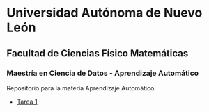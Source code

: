 # Universidad Autónoma de Nuevo León
## Facultad de Ciencias Físico Matemáticas
### Maestría en Ciencia de Datos - Aprendizaje Automático

Repositorio para la matería Aprendizaje Automático.

- [Tarea 1](T1.ipynb)